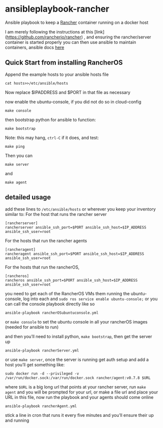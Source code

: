 # ansibleplaybook-rancher
Ansible playbook to keep a [Rancher](http://rancher.com/) container running on a docker host

 I am merely following the instructions at this [link] (https://github.com/rancherio/rancher)
, and ensuring the rancher/server container is started properly you can then use ansible to maintain 
containers, ansible docs [here](http://docs.ansible.com/ansible/docker_module.html)

## Quick Start from installing RancherOS

Append the example hosts to your ansible hosts file

```
cat hosts>>/etc/ansible/hosts
```

Now replace $IPADDRESS and $PORT in that file as necessary

now enable the ubuntu-console, if you did not do so in cloud-config

```
make console
```

then bootstrap python for ansible to function:

```
make bootstrap
```

Note: this may hang, `ctrl-C` if it does, and test:

```
make ping
```

Then you can 

```
make server
```

and

```
make agent
```

## detailed usage

add these lines to `/etc/ansible/hosts` or wherever you keep your inventory similar to:
For the host that runs the rancher server
```
[rancherserver]
rancherserver ansible_ssh_port=$PORT ansible_ssh_host=$IP_ADDRESS ansible_ssh_user=root
```

For the hosts that run the rancher agents
```
[rancheragent]
rancheragent ansible_ssh_port=$PORT ansible_ssh_host=$IP_ADDRESS ansible_ssh_user=root
```

For the hosts that run the rancherOS, 
```
[rancheros]
rancheros ansible_ssh_port=$PORT ansible_ssh_host=$IP_ADDRESS ansible_ssh_user=root
```
you need to get each of the RancherOS VMs them running the ubuntu-console, log into each and `sudo ros service enable ubuntu-console;`
or you can call the console playbook directly like so
```
ansible-playbook rancherOSubuntuconsole.yml
```
or `make console` to set the ubuntu console in all your rancherOS images (needed for ansible to run)

and then you’ll need to install python, `make bootstrap`, then get the server up
```
ansible-playbook rancherServer.yml
```
or use `make server`, once the server is running get auth setup and add a host you’ll get something like:
```
sudo docker run -d --privileged -v /var/run/docker.sock:/var/run/docker.sock rancher/agent:v0.7.8 $URL
```
where `$URL` is a big long url that points at your rancher server, run `make agent` and you will be prompted for your url, or make a file url and place your URL in this file, now run the playbook and your agents should come online
```
ansible-playbook rancherAgent.yml
```
stick a line in cron that runs it every five minutes and you’ll ensure their up and running